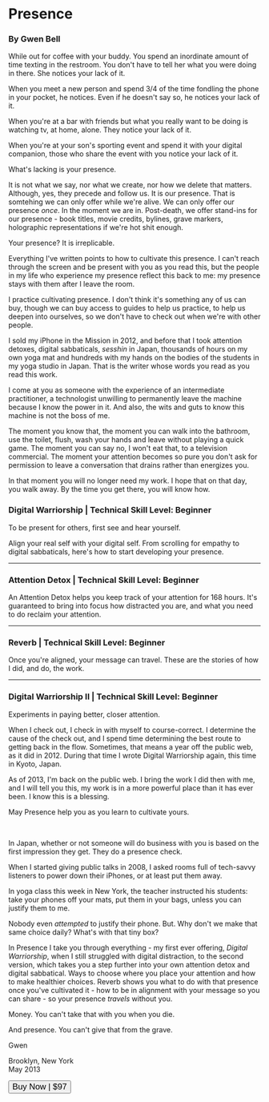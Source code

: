 Presence
========

### By Gwen Bell

While out for coffee with your buddy. You spend an inordinate amount of time texting in the restroom. You don't have to tell her what you were doing in there. She notices your lack of it.

When you meet a new person and spend 3/4 of the time fondling the phone in your pocket, he notices. Even if he doesn't say so, he notices your lack of it.

When you're at a bar with friends but what you really want to be doing is watching tv, at home, alone. They notice your lack of it.

When you're at your son's sporting event and spend it with your digital companion, those who share the event with you notice your lack of it.

What's lacking is your presence.

It is not what we say, nor what we create, nor how we delete that matters. Although, yes, they precede and follow us. It is our presence. That is somtehing we can only offer while we're alive. We can only offer our presence _once_. In the moment we are in. Post-death, we offer stand-ins for our presence - book titles, movie credits, bylines, grave markers, holographic representations if we're hot shit enough. 

Your presence? It is irreplicable. 

Everything I've written points to how to cultivate this presence. I can't reach through the screen and be present with you as you read this, but the people in my life who experience my presence reflect this back to me: my presence stays with them after I leave the room.

I practice cultivating presence. I don't think it's something any of us can buy, though we can buy access to guides to help us practice, to help us deepen into ourselves, so we don't have to check out when we're with other people.

I sold my iPhone in the Mission in 2012, and before that I took attention detoxes, digital sabbaticals, _sesshin_ in Japan, thousands of hours on my own yoga mat and hundreds with my hands on the bodies of the students in my yoga studio in Japan. That is the writer whose words you read as you read this work. 

I come at you as someone with the experience of an intermediate practitioner, a technologist unwilling to permanently leave the machine because I know the power in it. And also, the wits and guts to know this machine is not the boss of me. 

The moment you know that, the moment you can walk into the bathroom, use the toilet, flush, wash your hands and leave without playing a quick game. The moment you can say no, I won't eat that, to a television commercial. The moment your attention becomes so pure you don't ask for permission to leave a conversation that drains rather than energizes you. 

In that moment you will no longer need my work. I hope that on that day, you walk away. By the time you get there, you will know how.

### Digital Warriorship | Technical Skill Level: Beginner

To be present for others, first see and hear yourself. 

Align your real self with your digital self. From scrolling for empathy to digital sabbaticals, here's how to start developing your presence.

***

### Attention Detox | Technical Skill Level: Beginner

An Attention Detox helps you keep track of your attention for 168 hours. It's guaranteed to bring into focus how distracted you are, and what you need to do reclaim your attention.

***

### Reverb | Technical Skill Level: Beginner

Once you're aligned, your message can travel. These are the stories of how I did, and do, the work.

***

### Digital Warriorship II | Technical Skill Level: Beginner

Experiments in paying better, closer attention.

When I check out, I check in with myself to course-correct. I determine the cause of the check out, and I spend time determining the best route to getting back in the flow. Sometimes, that means a year off the public web, as it did in 2012. During that time I wrote Digital Warriorship again, this time in Kyoto, Japan. 

As of 2013, I'm back on the public web. I bring the work I did then with me, and I will tell you this, my work is in a more powerful place than it has ever been. I know this is a blessing.

May Presence help you as you learn to cultivate yours.

<br />

In Japan, whether or not someone will do business with you is based on the first impression they get. They do a presence check.

When I started giving public talks in 2008, I asked rooms full of tech-savvy listeners to power down their iPhones, or at least put them away.

In yoga class this week in New York, the teacher instructed his students: take your phones off your mats, put them in your bags, unless you can justify them to me.

Nobody even _attempted_ to justify their phone. But. Why don't we make that same choice daily? What's with that tiny box?

In Presence I take you through everything - my first ever offering, _Digital Warriorship_, when I still struggled with digital distraction, to the second version, which takes you a step further into your own attention detox and digital sabbatical. Ways to choose where you place your attention and how to make healthier choices. Reverb shows you what to do with that presence once you've cultivated it - how to be in alignment with your message so you can share - so your presence _travels_ without you.

Money. You can't take that with you when you die.

And presence. You can't give that from the grave.

Gwen<br />

Brooklyn, New York <br />
May 2013 <br />

<a href="http://gwenbell.fetchapp.com/sell/opaichee/ppc"><button style="font-size: 1.2em; font-weight: normal;">Buy Now | $97</button></a>


